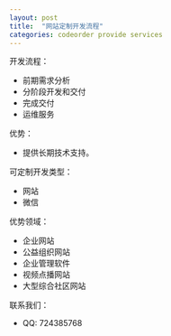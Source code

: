 ```yaml
---
layout: post
title:  "网站定制开发流程"
categories: codeorder provide services
---
```

开发流程：

* 前期需求分析
* 分阶段开发和交付
* 完成交付
* 运维服务

优势：

* 提供长期技术支持。

可定制开发类型：

* 网站
* 微信

优势领域：

* 企业网站
* 公益组织网站
* 企业管理软件
* 视频点播网站
* 大型综合社区网站

联系我们：

* QQ: 724385768

[codeorder-url]: http://codeorder.cn
